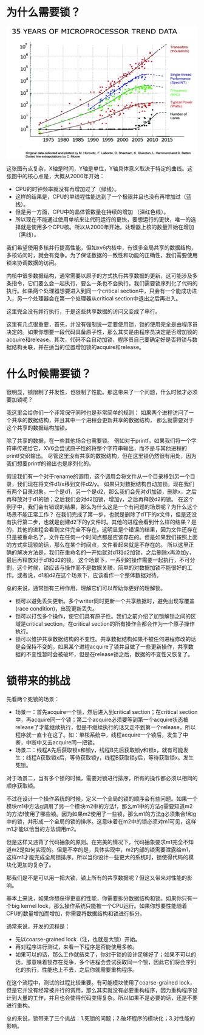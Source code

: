 
# 为什么需要锁？

![microprocessor-trend-data](xv6-ob-note/00-imgs/35years-microprocessor-trend-data.png)

这张图有点复杂，X轴是时间，Y轴是单位，Y轴具体意义取决于特定的曲线。这张图中的核心点是，大概从2000年开始：
- CPU的时钟频率就没有再增加过了（绿线）。
- 这样的结果是，CPU的单线程性能达到了一个极限并且也没有再增加过（蓝线）。
- 但是另一方面，CPU中的晶体管数量在持续的增加 （深红色线）。
- 所以现在不能通过使用单核来让代码运行的更快，要想运行的更快，唯一的选择就是使用多个CPU核。所以从2000年开始，处理器上核的数量开始在增加（黑线）。

我们希望使用多核并行提高性能，但如xv6内核中，有很多全局共享的数据结构，多核访问时，就会有竞争。为了保证数据的一致性和功能的正确性，我们需要使用锁来协调数据的访问。

内核中很多数据结构，通常需要以原子的方式执行共享数据的更新，这可能涉及多条指令，它们要么会一起执行，要么一条也不会执行。我们需要锁序列化了代码的执行。如果两个处理器想要进入到同一个critical section中，只会有一个能成功进入，另一个处理器会在第一个处理器从critical section中退出之后再进入。

这里完全没有并行执行，于是这些共享数据的访问又变成了串行。

这里有几点很重要，首先，并没有强制说一定要使用锁，锁的使用完全是由程序员决定的。如果你想要一段代码具备原子性，那么其实是由程序员决定是否增加锁的acquire和release。其次，代码不会自动加锁，程序员自己要确定好是否将锁与数据结构关联，并在适当的位置增加锁的acquire和release。


# 什么时候需要锁？

很明显，锁限制了并发性，也限制了性能。那这带来了一个问题，什么时候才必须要加锁呢？

我这里会给你们一个非常保守同时也是非常简单的规则：
如果两个进程访问了一个共享的数据结构，并且其中一个进程会更新共享的数据结构，
那么就需要对于这个共享的数据结构加锁。

除了共享的数据，在一些其他场合也需要锁。
例如对于printf，如果我们将一个字符串传递给它，XV6会尝试原子性的将整个字符串输出，而不是与其他进程的printf交织输出。
尽管这里没有共享的数据结构，但在这里锁仍然很有用处，因为我们想要printf的输出也是序列化的。

假设我们有一个对于rename的调用，这个调用会将文件从一个目录移到另一个目录，我们现在将文件d1/x移到文件d2/y。
如果只对数据结构自动加锁。现在我们有两个目录对象，一个是d1，另一个是d2，那么我们会先对d1加锁，删除x，之后再释放对于d1的锁；之后我们会对d2加锁，增加y，之后再释放d2的锁。
在这个例子中，我们会有错误的结果，那么为什么这是一个有问题的场景呢？为什么这个场景不能正常工作？
在我们完成了第一步，也就是删除了d1下的x文件，但是还没有执行第二步，也就是创建d2下的y文件时。其他的进程会看到什么样的结果？是的，其他的进程会看到文件完全不存在。这明显是个错误的结果，因为文件还存在只是被重命名了，文件在任何一个时间点都是应该存在的。但是如果我们按照上面的方式实现锁的话，那么在某个时间点，文件看起来就是不存在的。
所以这里正确的解决方法是，我们在重命名的一开始就对d1和d2加锁，之后删除x再添加y，最后再释放对于d1和d2的锁。
这个场景下，一系列的操作需要一起执行，不可分割，这个时候，锁应该与操作而不是数据关联，简单的对数据加锁不能很好的工作。或者说，d1和d2在这个场景下，应该看作一个整体数据对待。

总的来说，通常锁有三种作用，理解它们可以帮助你更好的理解锁。
- 锁可以避免丢失更新。多个writer同时更新一个共享数据时，避免出现写覆盖(race condition)，出现更新丢失。
- 锁可以打包多个操作，使它们具有原子性。我们之前介绍了加锁解锁之间的区域是critical section，在critical section的所有操作会都会作为一个原子操作执行。
- 锁可以维护共享数据结构的不变性。共享数据结构如果不被任何进程修改的话是会保持不变的。如果某个进程acquire了锁并且做了一些更新操作，共享数据的不变性暂时会被破坏，但是在release锁之后，数据的不变性又恢复了。



# 锁带来的挑战

先看两个死锁的场景：
- 场景一：首先acquire一个锁，然后进入到critical section；在critical section中，再acquire同一个锁；第二个acquire必须要等到第一个acquire状态被release了才能继续执行，但是不继续执行的话又走不到第一个release，所以程序就一直卡在这了。如：单核系统中，线程acquire一个锁后，发生了中断，中断中又去acquire同一把锁。
- 场景二：线程A先后获取锁x和锁y，线程B先后获取锁y和锁x，就有可能发生：线程A获取锁x后，等待获取锁y，线程B获取锁y后，等待获取锁x。发生死锁。

对于场景二，当有多个锁的时候，需要对锁进行排序，所有的操作都必须以相同的顺序获取锁。

不过在设计一个操作系统的时候，定义一个全局的锁的顺序会有些问题。如果一个模块m1中方法g调用了另一个模块m2中的方法f，那么m1中的方法g需要知道m2的方法f使用了哪些锁。因为如果m2使用了一些锁，那么m1的方法g必须集合f和g中的锁，并形成一个全局的锁的排序。这意味着在m2中的锁必须对m1可见，这样m1才能以恰当的方法调用m2。

但是这样又违背了代码抽象的原则。在完美的情况下，代码抽象要求m1完全不知道m2是如何实现的。但是不幸的是，具体实现中，m2内部的锁需要泄露给m1，这样m1才能完成全局锁排序。所以当你设计一些更大的系统时，锁使得代码的模块化更加的复杂了。

那我们是不是可以用一把大锁，锁上所有的共享数据呢？但这又带来对性能的影响。

基本上来说，如果你想获得更高的性能，你需要拆分数据结构和锁。如果你只有一个big kernel lock，那么操作系统只能被一个CPU运行。如果你想要性能随着CPU的数量增加而增加，你需要将数据结构和锁进行拆分。

通常来说，开发的流程是：
- 先以coarse-grained lock（注，也就是大锁）开始。
- 再对程序进行测试，来看一下程序是否能使用多核。
- 如果可以的话，那么工作就结束了，你对于锁的设计足够好了；如果不可以的话，那意味着锁存在竞争，多个进程会尝试获取同一个锁，因此它们将会序列化的执行，性能也上不去，之后你就需要重构程序。

在这个流程中，测试的过程比较重要。有可能模块使用了coarse-grained lock，但是它并没有经常被并行的调用，那么其实就没有必要重构程序，因为重构程序设计到大量的工作，并且也会使得代码变得复杂。所以如果不是必要的话，还是不要进行重构。


总的来说，锁带来了三个挑战：1.死锁的问题；2.破坏程序的模块化；3.对性能的影响。